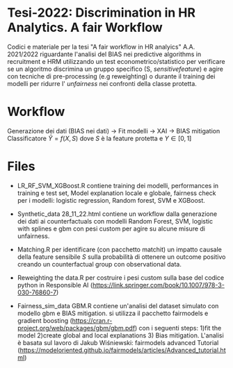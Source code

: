 # Tesi-2022: Discrimination in HR Analytics. A fair Workflow
Codici e materiale per la tesi "A fair workflow in HR analyics" A.A. 2021/2022 riguardante l'analisi del BIAS nei predictive algorithms in recruitment e HRM utilizzando un test econometrico/statistico per verificare se un algoritmo discrimina un gruppo specifico (S, $sensitive feature$) e agire con tecniche di pre-processing (e.g reweighting) o durante il training dei modelli per ridurre l' $unfairness$ nei confronti della classe protetta.
# Workflow

Generazione dei dati (BIAS nei dati) $\rightarrow$ Fit modelli $\rightarrow$ XAI $\rightarrow$ BIAS mitigation  
Classificatore $\hat{Y}=f(X,S)$ dove $S$ è la feature protetta e $Y \in [0,1]$
# Files
- LR_RF_SVM_XGBoost.R contiene training dei modelli, performances in training e test set, Model explanation locale e globale, fairness check per i modelli: logistic regression, Random forest, SVM e XGBoost.

- Synthetic_data 28_11_22.html contiene un workflow dalla generazione dei dati ai counterfactuals con modelli Random Forest, SVM, logistic with splines e gbm con pesi custom per agire su alcune misure di unfairness.

- Matching.R per identificare (con pacchetto matchit) un impatto causale della feature sensibile $S$ sulla probabilità di ottenere un outcome positivo creando un counterfactual group con observational data. 

- Reweighting the data.R per costruire i pesi custom sulla base del codice python in Responsible AI (https://link.springer.com/book/10.1007/978-3-030-76860-7)

- Fairness_sim_data GBM.R contiene un'analisi del dataset simulato con modello gbm e BIAS mitigation. si utilizza il pacchetto fairmodels e gradient boosting (https://cran.r-project.org/web/packages/gbm/gbm.pdf) con i seguenti steps: 1)fit the model 2)create global and local explanations 3) Bias mitigation. L'analisi è basata sul lavoro di Jakub Wiśniewski: fairmodels advanced Tutorial (https://modeloriented.github.io/fairmodels/articles/Advanced_tutorial.html)
